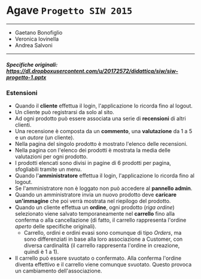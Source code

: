 ﻿# Agave `Progetto SIW 2015`

--------------
* Gaetano Bonofiglio
* Veronica Iovinella
* Andrea Salvoni

--------------

##### Specifiche originali: https://dl.dropboxusercontent.com/u/20172572/didattica/siw/siw-progetto-1.pptx

### Estensioni
* Quando il **cliente** effettua il login, l'applicazione lo ricorda fino al logout.
* Un cliente può registrarsi da solo al sito.
* Ad ogni prodotto può essere associata una serie di **recensioni** di altri clienti.
 * Una recensione è composta da un **commento**, una **valutazione** da 1 a 5 e un *autore* (un cliente). 
 * Nella pagina del singolo prodotto è mostrato l'elenco delle recensioni. 
 * Nella pagina con l'elenco dei prodotti è mostrata la media delle valutazioni per ogni prodotto.
 * I prodotti elencati sono divisi in pagine di 6 prodotti per pagina, sfogliabili tramite un menu.
* Quando l'**amministratore** effettua il login, l'applicazione lo ricorda fino al logout.
 * Se l'amministratore non è loggato non può accedere al **pannello admin**.
* Quando un amministratore invia un nuovo prodotto deve **caricare un'immagine** che poi verrà mostrata nel riepilogo del prodotto.
* Quando un cliente effettua un **ordine**, ogni prodotto (*riga ordine*) selezionato  viene salvato temporaneamente nel **carrello** fino alla conferma o alla cancellazione (di fatto, il carrello rappresenta l'ordine *aperto* delle specifiche originali). 
  * Carrello, ordini e ordini evasi sono comunque di tipo *Orders*, ma sono differenziati in base alla loro associazione a Customer, con diversa cardinalità (il carrello rappresenta l'ordine in creazione, quindi è 1 a 1).
 * Il carrello può essere svuotato o confermato. Alla conferma l'ordine diventa effettivo e il carrello viene comunque svuotato. Questo provoca un cambiamento dell'associazione.
